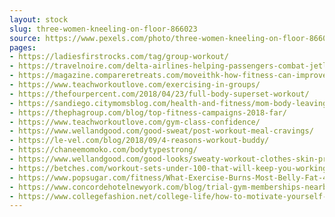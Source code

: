 ```yaml
---
layout: stock
slug: three-women-kneeling-on-floor-866023
source: https://www.pexels.com/photo/three-women-kneeling-on-floor-866023/
pages:
- https://ladiesfirstrocks.com/tag/group-workout/
- https://travelnoire.com/delta-airlines-helping-passengers-combat-jetlag-with-new-workout-program/
- https://magazine.compareretreats.com/moveithk-how-fitness-can-improve-your-mental-health/
- https://www.teachworkoutlove.com/exercising-in-groups/
- https://thefourpercent.com/2018/04/23/full-body-superset-workout/
- https://sandiego.citymomsblog.com/health-and-fitness/mom-body-leaving-comfort-zone/
- https://thephagroup.com/blog/top-fitness-campaigns-2018-far/
- https://www.teachworkoutlove.com/gym-class-confidence/
- https://www.wellandgood.com/good-sweat/post-workout-meal-cravings/
- https://le-vel.com/blog/2018/09/4-reasons-workout-buddy/
- https://chaneemomoko.com/bodytypestrong/
- https://www.wellandgood.com/good-looks/sweaty-workout-clothes-skin-problems/
- https://betches.com/workout-sets-under-100-that-will-keep-you-working-on-those-resolutions/
- https://www.popsugar.com/fitness/What-Exercise-Burns-Most-Belly-Fat-44697073
- https://www.concordehotelnewyork.com/blog/trial-gym-memberships-nearby/
- https://www.collegefashion.net/college-life/how-to-motivate-yourself-to-work-out/
---
```

